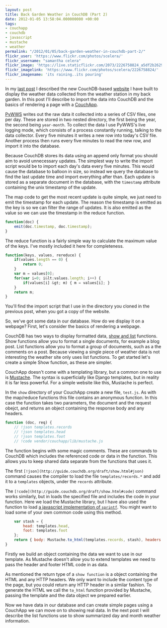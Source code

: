 ```yaml
---
layout: post
title: Back Garden Weather in CouchDB (Part 2)
date: 2012-01-05 13:58:04.000000000 +00:00
tags:
- couchapp
- couchdb
- javascript
- mustache
- weather
permalink: "/2012/01/05/back-garden-weather-in-couchdb-part-2/"
flickr_user: 'https://www.flickr.com/photos/scelera/'
flickr_username: "samantha celera"
flickr_image: 'https://live.staticflickr.com/2073/2226758824_a5df2b2629_w.jpg'
flickr_imagelink: 'https://www.flickr.com/photos/scelera/2226758824/'
flickr_imagename: 'its raining..its pouring'
---
```

In my [last post](2011/12/02/back-garden-weather-in-couchdb-part-1/) I described the new
CouchDB-based [website](http://www.welwynweather.co.uk) I have built to display the weather data
collected from the weather station in my back garden. In this post I'll describe to import the data into
CouchDB and the basics of rendering a page with a [CouchApp](http://couchapp.org).

[PyWWS](http://code.google.com/p/pywws/) writes out the raw data it collected into a series of CSV
files, one per day. These are stored in two nested directory, the first being the year, the second being
`year-month`. To collect the data I use PyWWS's live logging mode, which consists of a process
constantly running, talking to the data collector. Every five minutes it writes a new row into today's CSV
file. Another process then runs every five minutes to read the new row, and import it into the database.

Because CouchDB stores its data using an append only format you should aim to avoid unnecessary updates. The
simplest way to write the import script would be to import each day's data every five minutes. This would
cause the database to balloon in size, so instead we query the database to find the last update time and
import everything after than. Each update is stored as a separate document in the database, with the
`timestamp` attribute containing the unix timestamp of the update.

The map code to get the most recent update is quite simple, we just need to emit the timestamp for each
update. The reason the timestamp is emitted as the key is so we can filter the range of updates. It is also
emitted as the value so we can use the timestamp in the reduce function.

```javascript
function(doc) {
    emit(doc.timestamp, doc.timestamp);
}
```

The reduce function is a fairly simple way to calculate the maximum value of the keys. I've mostly included it
here for completeness.

```javascript
function(keys, values, rereduce) {
    if(values.length == 0) {
        return 0;
    }
    var m = values[0];
    for(var i=0; i&lt;values.length; i++) {
        if(values[i] &gt; m) { m = values[i]; }
    }
    return m;
}
```

You'll find the import script that I use in the directory you cloned in the previous post, when you got a copy
of the website.

So, we've got some data in our database. How do we display it on a webpage? First, let's consider the basics
of rendering a webpage.

CouchDB has two ways to display formatted data, <a
href="http://wiki.apache.org/couchdb/Formatting_with_Show_and_List">show and list</a> functions. Show
functions allow you to format a single documents, for example a blog post. List functions allow you to format
a group of documents, such as a the comments on a post. Because viewing a single piece of weather data is not
interesting the weather site only uses list functions. To get started let's create a simple Show function, as
these are simpler.

CouchApp doesn't come with a templating library, but a common one to use is <a
href="http://mustache.github.com/">Mustache</a>. The syntax is superficially like Django templates, but in
reality it is far less powerful. For a simple website like this, Mustache is perfect.

In the `show` directory of your CouchApp create a new file, `test.js`. As with the map/reduce
functions this file contains an anonymous function. In this case the function takes two parameters, the
document and the request obejct, and returns an object containing the response body and any headers.

```javascript
function (doc, req) {
    // !json templates.records
    // !json templates.head
    // !json templates.foot
    // !code vendor/couchapp/lib/mustache.js
```

The function begins with some magic comments. These are commands to CouchDB which includes the referenced code
or data in the function. This allows you to keep shared data separate from the functions that uses it.

The first `[!json](http://guide.couchdb.org/draft/show.html#json)` command causes the
compiler to load the file `templates/records.*` and add it to a `templates` objects, under the
`records` attribute.

The `[!code](http://guide.couchdb.org/draft/show.html#code)` command works similarly, but in
loads the specified file and includes the code in your function. Here we load the Mustache library, but I have
also used the function to load [a
javascript implementation of `sprintf`](http://www.diveintojavascript.com/projects/javascript-sprintf). You might want to load some of your own common code using
this method.

```javascript
    var stash = {
        head: templates.head,
        foot: templates.foot
    };
    return { body: Mustache.to_html(templates.records, stash), headers: { &quot;Content-Type&quot;: &quot;text/html&quot; } };
}
```

Firstly we build an object containing the data we want to use in our template. As Mustache doesn't allow you
to extend templates we need to pass the header and footer HTML code in as data.

As mentioned the return type of a `show function` is a object containing the HTML and any HTTP headers.
We only want to include the content type of the page, but you could return any HTTP header in a similar
fashion. To generate the HTML we call the `to_html` function provided by Mustache, passing the template
and the data object we prepared earlier.

Now we have data in our database and can create simple pages using a CouchApp we can move on to showing real
data. In the next post I will describe the list functions use to show summarized day and month weather
information.
